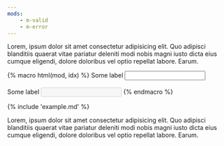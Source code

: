 ```yaml
---
mods:
    - m-valid
    - m-error
---
```


Lorem, ipsum dolor sit amet consectetur adipisicing elit. Quo adipisci blanditiis quaerat vitae pariatur deleniti modi nobis magni iusto dicta eius cumque eligendi, dolore doloribus vel optio repellat labore. Earum.

{% macro html(mod, idx) %}
<label for="input-{{ idx }}">Some label</label>
<input
    class="b-input {{ mod }}"
    id="input-{{ idx }}"
    type="text"
/>
<br /><br />
<label for="input-disabled-{{ idx }}">Some label</label>
<input
    disabled
    class="b-input {{ mod }}"
    id="input-disabled-{{ idx }}"
    type="text"
/>
{% endmacro %}

{% include 'example.md' %}

Lorem, ipsum dolor sit amet consectetur adipisicing elit. Quo adipisci blanditiis quaerat vitae pariatur deleniti modi nobis magni iusto dicta eius cumque eligendi, dolore doloribus vel optio repellat labore. Earum.
